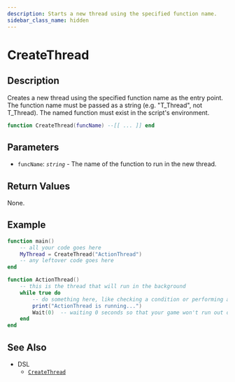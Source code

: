 ```yaml
---
description: Starts a new thread using the specified function name.
sidebar_class_name: hidden
---
```


# CreateThread

## Description

Creates a new thread using the specified function name as the entry point. The function name must be passed as a string (e.g. "T_Thread", not T_Thread). The named function must exist in the script's environment.

```lua
function CreateThread(funcName) --[[ ... ]] end
```

## Parameters

- `funcName`: _`string`_ - The name of the function to run in the new thread.

## Return Values

None.

## Example

```lua
function main()
    -- all your code goes here
    MyThread = CreateThread("ActionThread")
    -- any leftover code goes here
end

function ActionThread()
    -- this is the thread that will run in the background
    while true do
        -- do something here, like checking a condition or performing an action
        print("ActionThread is running...")
        Wait(0)  -- waiting 0 seconds so that your game won't run out of memory
    end
end
```

## See Also

- DSL
  - [`CreateThread`](https://bully-scripting.vercel.app/docs/dsl-reference/global-functions/CreateThread)


